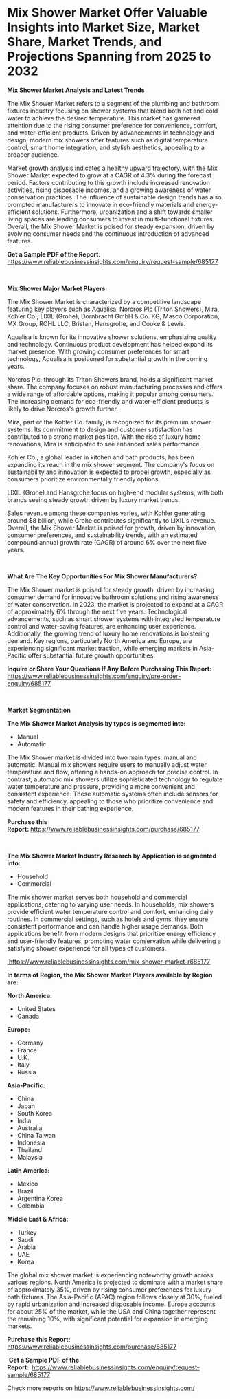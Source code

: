 <p><h1>Mix Shower Market Offer Valuable Insights into Market Size, Market Share, Market Trends, and Projections Spanning from 2025 to 2032</h1></p><p><strong>Mix Shower Market Analysis and Latest Trends</strong></p>
<p><p>The Mix Shower Market refers to a segment of the plumbing and bathroom fixtures industry focusing on shower systems that blend both hot and cold water to achieve the desired temperature. This market has garnered attention due to the rising consumer preference for convenience, comfort, and water-efficient products. Driven by advancements in technology and design, modern mix showers offer features such as digital temperature control, smart home integration, and stylish aesthetics, appealing to a broader audience.</p><p>Market growth analysis indicates a healthy upward trajectory, with the Mix Shower Market expected to grow at a CAGR of 4.3% during the forecast period. Factors contributing to this growth include increased renovation activities, rising disposable incomes, and a growing awareness of water conservation practices. The influence of sustainable design trends has also prompted manufacturers to innovate in eco-friendly materials and energy-efficient solutions. Furthermore, urbanization and a shift towards smaller living spaces are leading consumers to invest in multi-functional fixtures. Overall, the Mix Shower Market is poised for steady expansion, driven by evolving consumer needs and the continuous introduction of advanced features.</p></p>
<p><strong>Get a Sample PDF of the Report:&nbsp;</strong> <a href="https://www.reliablebusinessinsights.com/enquiry/request-sample/685177?utm_campaign=2811&utm_medium=2&utm_source=Github&utm_content=ia&utm_term=27032025&utm_id=mix-shower">https://www.reliablebusinessinsights.com/enquiry/request-sample/685177</a></p>
<p>&nbsp;</p>
<p><strong>Mix Shower Major Market Players</strong></p>
<p><p>The Mix Shower Market is characterized by a competitive landscape featuring key players such as Aqualisa, Norcros Plc (Triton Showers), Mira, Kohler Co., LIXIL (Grohe), Dornbracht GmbH & Co. KG, Masco Corporation, MX Group, ROHL LLC, Bristan, Hansgrohe, and Cooke & Lewis. </p><p>Aqualisa is known for its innovative shower solutions, emphasizing quality and technology. Continuous product development has helped expand its market presence. With growing consumer preferences for smart technology, Aqualisa is positioned for substantial growth in the coming years.</p><p>Norcros Plc, through its Triton Showers brand, holds a significant market share. The company focuses on robust manufacturing processes and offers a wide range of affordable options, making it popular among consumers. The increasing demand for eco-friendly and water-efficient products is likely to drive Norcros's growth further.</p><p>Mira, part of the Kohler Co. family, is recognized for its premium shower systems. Its commitment to design and customer satisfaction has contributed to a strong market position. With the rise of luxury home renovations, Mira is anticipated to see enhanced sales performance.</p><p>Kohler Co., a global leader in kitchen and bath products, has been expanding its reach in the mix shower segment. The company's focus on sustainability and innovation is expected to propel growth, especially as consumers prioritize environmentally friendly options.</p><p>LIXIL (Grohe) and Hansgrohe focus on high-end modular systems, with both brands seeing steady growth driven by luxury market trends. </p><p>Sales revenue among these companies varies, with Kohler generating around $8 billion, while Grohe contributes significantly to LIXIL's revenue. Overall, the Mix Shower Market is poised for growth, driven by innovation, consumer preferences, and sustainability trends, with an estimated compound annual growth rate (CAGR) of around 6% over the next five years.</p></p>
<p>&nbsp;</p>
<p><strong>What Are The Key Opportunities For Mix Shower Manufacturers?</strong></p>
<p><p>The Mix Shower market is poised for steady growth, driven by increasing consumer demand for innovative bathroom solutions and rising awareness of water conservation. In 2023, the market is projected to expand at a CAGR of approximately 6% through the next five years. Technological advancements, such as smart shower systems with integrated temperature control and water-saving features, are enhancing user experience. Additionally, the growing trend of luxury home renovations is bolstering demand. Key regions, particularly North America and Europe, are experiencing significant market traction, while emerging markets in Asia-Pacific offer substantial future growth opportunities.</p></p>
<p><strong>Inquire or Share Your Questions If Any Before Purchasing This Report:</strong> <a href="https://www.reliablebusinessinsights.com/enquiry/pre-order-enquiry/685177?utm_campaign=2811&utm_medium=2&utm_source=Github&utm_content=ia&utm_term=27032025&utm_id=mix-shower">https://www.reliablebusinessinsights.com/enquiry/pre-order-enquiry/685177</a></p>
<p>&nbsp;</p>
<p><strong>Market Segmentation</strong></p>
<p><strong>The Mix Shower Market Analysis by types is segmented into:</strong></p>
<p><ul><li>Manual</li><li>Automatic</li></ul></p>
<p><p>The Mix Shower market is divided into two main types: manual and automatic. Manual mix showers require users to manually adjust water temperature and flow, offering a hands-on approach for precise control. In contrast, automatic mix showers utilize sophisticated technology to regulate water temperature and pressure, providing a more convenient and consistent experience. These automatic systems often include sensors for safety and efficiency, appealing to those who prioritize convenience and modern features in their bathing experience.</p></p>
<p><strong>Purchase this Report:&nbsp;</strong><a href="https://www.reliablebusinessinsights.com/purchase/685177?utm_campaign=2811&utm_medium=2&utm_source=Github&utm_content=ia&utm_term=27032025&utm_id=mix-shower">https://www.reliablebusinessinsights.com/purchase/685177</a></p>
<p>&nbsp;</p>
<p><strong>The Mix Shower Market Industry Research by Application is segmented into:</strong></p>
<p><ul><li>Household</li><li>Commercial</li></ul></p>
<p><p>The mix shower market serves both household and commercial applications, catering to varying user needs. In households, mix showers provide efficient water temperature control and comfort, enhancing daily routines. In commercial settings, such as hotels and gyms, they ensure consistent performance and can handle higher usage demands. Both applications benefit from modern designs that prioritize energy efficiency and user-friendly features, promoting water conservation while delivering a satisfying shower experience for all types of customers.</p></p>
<p><a href="https://www.reliablebusinessinsights.com/mix-shower-market-r685177?utm_campaign=2811&utm_medium=2&utm_source=Github&utm_content=ia&utm_term=27032025&utm_id=mix-shower">&nbsp;https://www.reliablebusinessinsights.com/mix-shower-market-r685177</a></p>
<p><strong>In terms of Region, the Mix Shower Market Players available by Region are:</strong></p>
<p>
    <p> <strong> North America: </strong>
        <ul>
            <li>United States</li>
            <li>Canada</li>
        </ul>
        </p> 
    <p> <strong> Europe: </strong>
        <ul>
            <li>Germany</li>
            <li>France</li>
            <li>U.K.</li>
            <li>Italy</li>
            <li>Russia</li>
        </ul>
        </p> 
    <p> <strong> Asia-Pacific: </strong>
        <ul>
            <li>China</li>
            <li>Japan</li>
            <li>South Korea</li>
            <li>India</li>
            <li>Australia</li>
            <li>China Taiwan</li>
            <li>Indonesia</li>
            <li>Thailand</li>
            <li>Malaysia</li>
        </ul>
        </p> 
    <p> <strong> Latin America: </strong>
        <ul>
            <li>Mexico</li>
            <li>Brazil</li>
            <li>Argentina Korea</li>
            <li>Colombia</li>
        </ul>
        </p> 
    <p> <strong> Middle East & Africa: </strong>
        <ul>
            <li>Turkey</li>
            <li>Saudi</li>
            <li>Arabia</li>
            <li>UAE</li>
            <li>Korea</li>
        </ul>
    </p>
    </p>
<p><p>The global mix shower market is experiencing noteworthy growth across various regions. North America is projected to dominate with a market share of approximately 35%, driven by rising consumer preferences for luxury bath fixtures. The Asia-Pacific (APAC) region follows closely at 30%, fueled by rapid urbanization and increased disposable income. Europe accounts for about 25% of the market, while the USA and China together represent the remaining 10%, with significant potential for expansion in emerging markets.</p></p>
<p><strong>Purchase this Report: </strong><a href="https://www.reliablebusinessinsights.com/purchase/685177?utm_campaign=2811&utm_medium=2&utm_source=Github&utm_content=ia&utm_term=27032025&utm_id=mix-shower">https://www.reliablebusinessinsights.com/purchase/685177</a></p>
<p>&nbsp;<strong>Get a Sample PDF of the Report:&nbsp;&nbsp;</strong><a href="https://www.reliablebusinessinsights.com/enquiry/request-sample/685177?utm_campaign=2811&utm_medium=2&utm_source=Github&utm_content=ia&utm_term=27032025&utm_id=mix-shower">https://www.reliablebusinessinsights.com/enquiry/request-sample/685177</a></p>
<p><strong></strong></p>
<p>Check more reports on <a href="https://www.reliablebusinessinsights.com/?utm_campaign=2811&utm_medium=2&utm_source=Github&utm_content=ia&utm_term=27032025&utm_id=mix-shower">https://www.reliablebusinessinsights.com/</a></p>